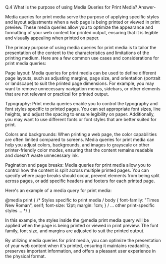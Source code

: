 Q.4 What is the purpose of using Media Queries for Print Media?
Answer-

Media queries for print media serve the purpose of applying specific styles and layout adjustments when a web page is being printed or viewed in print preview. These media queries allow you to optimize the appearance and formatting of your web content for printed output, ensuring that it is legible and visually appealing when printed on paper.

The primary purpose of using media queries for print media is to tailor the presentation of the content to the characteristics and limitations of the printing medium. Here are a few common use cases and considerations for print media queries:

Page layout: Media queries for print media can be used to define different page layouts, such as adjusting margins, page size, and orientation (portrait or landscape) to suit the printed page dimensions. For example, you may want to remove unnecessary navigation menus, sidebars, or other elements that are not relevant or practical for printed output.

Typography: Print media queries enable you to control the typography and font styles specific to printed pages. You can set appropriate font sizes, line heights, and adjust the spacing to ensure legibility on paper. Additionally, you may want to use different fonts or font styles that are better suited for print.

Colors and backgrounds: When printing a web page, the color capabilities are often limited compared to screens. Media queries for print media can help you adjust colors, backgrounds, and images to grayscale or other printer-friendly color modes, ensuring that the content remains readable and doesn't waste unnecessary ink.

Pagination and page breaks: Media queries for print media allow you to control how the content is split across multiple printed pages. You can specify where page breaks should occur, prevent elements from being split across pages, or add specific headers and footers for each printed page.

Here's an example of a media query for print media:

@media print { /* Styles specific to print media / body { font-family: "Times New Roman", serif; font-size: 12pt; margin: 1cm; } / ... other print-specific styles ... */ }

In this example, the styles inside the @media print media query will be applied when the page is being printed or viewed in print preview. The font family, font size, and margins are adjusted to suit the printed output.

By utilizing media queries for print media, you can optimize the presentation of your web content when it's printed, ensuring it maintains readability, preserves important information, and offers a pleasant user experience in the physical format.
